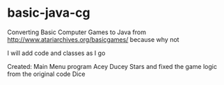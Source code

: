 # basic-java-cg

Converting Basic Computer Games to Java from http://www.atariarchives.org/basicgames/ because why not

I will add code and classes as I go

Created:
 Main Menu program
 Acey Ducey
 Stars and fixed the game logic from the original code
 Dice  

